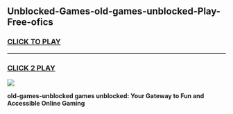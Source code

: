 
## Unblocked-Games-old-games-unblocked-Play-Free-ofics
<h3>
<a href="https://premium76.site?title=old-games-unblocked&ref=17A">CLICK TO PLAY</a></h3>
<hr>

<h3>
<a href="https://premium76.site?title=old-games-unblocked&ref=17A">CLICK 2 PLAY</a>
  
</h3>

<a href="https://premium76.site?title=old-games-unblocked&ref=17A"><img src="https://clearcache.store/games.png"></a>


**old-games-unblocked games unblocked: Your Gateway to Fun and Accessible Online Gaming**
